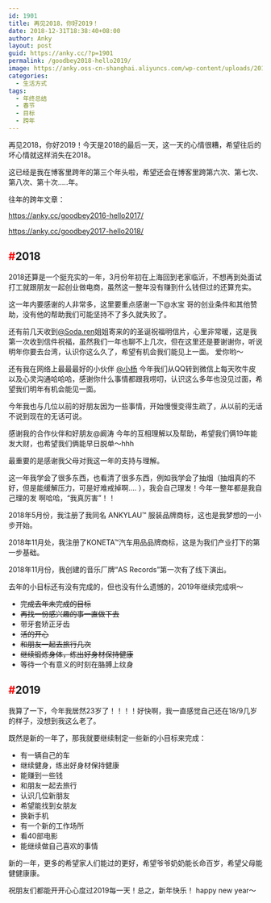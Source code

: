 ```yaml
---
id: 1901
title: 再见2018，你好2019！
date: 2018-12-31T18:38:40+08:00
author: Anky
layout: post
guid: https://anky.cc/?p=1901
permalink: /goodbey2018-hello2019/
image: https://anky.oss-cn-shanghai.aliyuncs.com/wp-content/uploads/2018/12/1546252372-2019.jpg
categories:
  - 生活方式
tags:
  - 年终总结
  - 春节
  - 目标
  - 跨年
---
```

再见2018，你好2019！今天是2018的最后一天，这一天的心情很糟，希望往后的坏心情就这样消失在2018。

这已经是我在博客里跨年的第三个年头啦，希望还会在博客里跨第六次、第七次、第八次、第十次&#8230;..年。

往年的跨年文章：

https://anky.cc/goodbey2016-hello2017/

https://anky.cc/goodbey2017-hello2018/

## **<span style="color: #ff0000;">#</span>2018**

2018还算是一个挺充实的一年，3月份年初在上海回到老家临沂，不想再到处面试打工就跟朋友一起创业做电商，虽然这一整年没有赚到什么钱但过的还算充实。

这一年内要感谢的人非常多，这里要重点感谢一下@水宝 哥的创业条件和其他赞助，没有他的帮助我们可能坚持不了多久就失败了。

还有前几天收到<a href="//soda.ren" target="_blank" rel="noopener">@Soda.ren</a>姐姐寄来的的圣诞祝福明信片，心里非常暖，这是我第一次收到信件祝福，虽然我们一年也聊不上几次，但在这里还是要谢谢你，听说明年你要去台湾，认识你这么久了，希望有机会我们能见上一面。 爱你哟～

还有我在网络上最最最好的小伙伴 [@小杨](//:chiizu.cn) 今年我们从QQ转到微信上每天吹牛皮以及心灵沟通哈哈哈，感谢你什么事情都跟我唠叨，认识这么多年也没见过面，希望我们明年有机会能见一面。

今年我也与几位以前的好朋友因为一些事情，开始慢慢变得生疏了，从以前的无话不说到现在的无话可说。

感谢我的合作伙伴和好朋友@阚涛 今年的互相理解以及帮助，希望我们俩19年能发大财，也希望我们俩能早日脱单～hhh

最重要的是感谢我父母对我这一年的支持与理解。

这一年我学会了很多东西，也看清了很多东西，例如我学会了抽烟（抽烟真的不好，但是能缓解压力，可是好难戒掉啊&#8230;. ），我会自己理发！今年一整年都是我自己理的发 啊哈哈，“我真厉害”！！

2018年5月份，我注册了我同名 ANKYLAU&#x2122; 服装品牌商标，这也是我梦想的一小步开始。

2018年11月处，我注册了KONETA&#x2122;汽车用品品牌商标，这是为我们产业打下的第一步基础。

2018年11月份，我创建的音乐厂牌“AS Records”第一次有了线下演出。

去年的小目标还有没有完成的，但也没有什么遗憾的，2019年继续完成唄～

  * <del>完成去年未完成的目标</del>
  * <del>再找一份感兴趣的事一直做下去</del>
  * 带牙套矫正牙齿
  * <del>活的开心</del>
  * <del>和朋友一起去旅行几次</del>
  * <del>继续锻炼身体，练出好身材保持健康</del>
  * 等待一个有意义的时刻在胳膊上纹身

## <span style="color: #ff0000;">#</span>2019

我算了一下，今年我居然23岁了！！！！好快啊，我一直感觉自己还在18/9几岁的样子，没想到我这么老了。

既然是新的一年了，那我就要继续制定一些新的小目标来完成：

  * 有一辆自己的车
  * 继续健身，练出好身材保持健康
  * 能赚到一些钱
  * 和朋友一起去旅行
  * 认识几位新朋友
  * 希望能找到女朋友
  * 换新手机
  * 有一个新的工作场所
  * 看40部电影
  * 能继续做自己喜欢的事情

新的一年，更多的希望家人们能过的更好，希望爷爷奶奶能长命百岁，希望父母能健健康康。

祝朋友们都能开开心心度过2019每一天！总之，新年快乐！ happy new year～